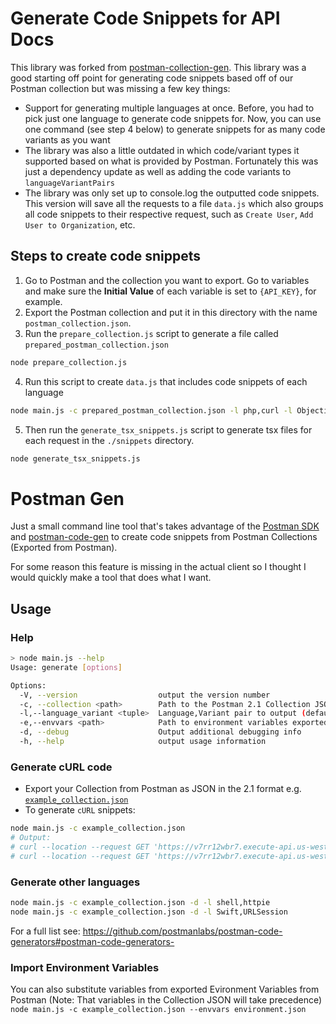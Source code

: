 # Generate Code Snippets for API Docs

This library was forked from [postman-collection-gen](https://github.com/arashout/postman-collection-gen). This library was a good starting off point for generating code snippets based off of our Postman collection but was missing a few key things:

* Support for generating multiple languages at once. Before, you had to pick just one language to generate code snippets for. Now, you can use one command (see step 4 below) to generate snippets for as many code variants as you want
* The library was also a little outdated in which code/variant types it supported based on what is provided by Postman. Fortunately this was just a dependency update as well as adding the code variants to `languageVariantPairs`
* The library was only set up to console.log the outputted code snippets. This version will save all the requests to a file `data.js` which also groups all code snippets to their respective request, such as `Create User`, `Add User to Organization`, etc.

## Steps to create code snippets

1. Go to Postman and the collection you want to export. Go to variables and make sure the **Initial Value** of each variable is set to `{API_KEY}`, for example.
2. Export the Postman collection and put it in this directory with the name `postman_collection.json`.
3. Run the `prepare_collection.js` script to generate a file called `prepared_postman_collection.json`

```bash
node prepare_collection.js
```

4. Run this script to create `data.js` that includes code snippets of each language

```bash
node main.js -c prepared_postman_collection.json -l php,curl -l Objective-C,NSURLSession -l java,okhttp -l csharp,httpclient -l r,httr -l ruby,Net::HTTP
```

5. Then run the `generate_tsx_snippets.js` script to generate tsx files for each request in the `./snippets` directory.

```bash
node generate_tsx_snippets.js
```


# Postman Gen
Just a small command line tool that's takes advantage of the [Postman SDK](https://github.com/postmanlabs/postman-collection) and [postman-code-gen](https://github.com/postmanlabs/postman-code-generators#postman-code-generators-) to create code snippets from Postman Collections (Exported from Postman).

For some reason this feature is missing in the actual client so I thought I would quickly make a tool that does what I want.

## Usage
### Help
```bash
> node main.js --help
Usage: generate [options]

Options:
  -V, --version                  output the version number
  -c, --collection <path>        Path to the Postman 2.1 Collection JSON
  -l,--language_variant <tuple>  Language,Variant pair to output (default: "cURL,cURL")
  -e,--envvars <path>            Path to environment variables exported from Postman. NOTE: Environment variables will not override variables provided in collection
  -d, --debug                    Output additional debugging info
  -h, --help                     output usage information
```
### Generate cURL code
- Export your Collection from Postman as JSON in the 2.1 format e.g. [`example_collection.json`](./example_collection.json)
- To generate `cURL` snippets:
```bash
node main.js -c example_collection.json
# Output:
# curl --location --request GET 'https://v7rr12wbr7.execute-api.us-west-2.amazonaws.com/prod/courses?c0=PHYS153&c1=APSC160&c2=CHEM154&c3=MATH100&c4=APSC150&c5=MATH101&c6=MATH152&c7=PHYS170&c8=ENGL112&c9=MATH253&c10=MECH226&c11=MATH255&c12=MECH220&c13=MECH221&c14=MECH224&c15=MECH222&c16=MECH223&c17=MECH225&c18=MECH375&c19=MECH368&c20=MECH360&c21=MECH328&c22=MECH326&c23=MECH325&c24=CIVL200&c25=EOSC114&c26=PHIL120&c27=MECH380&c28=MECH358&c29=MECH305&c30=LING101&c31=MATH307&version_key=1.2'
# curl --location --request GET 'https://v7rr12wbr7.execute-api.us-west-2.amazonaws.com/prod/courses?c0=PHYS153'
```
### Generate other languages

```bash
node main.js -c example_collection.json -d -l shell,httpie
node main.js -c example_collection.json -d -l Swift,URLSession
```
For a full list see:
https://github.com/postmanlabs/postman-code-generators#postman-code-generators-
### Import Environment Variables
You can also substitute variables from exported Evironment Variables from Postman (Note: That variables in the Collection JSON will take precedence)     
`node main.js -c example_collection.json --envvars environment.json`

